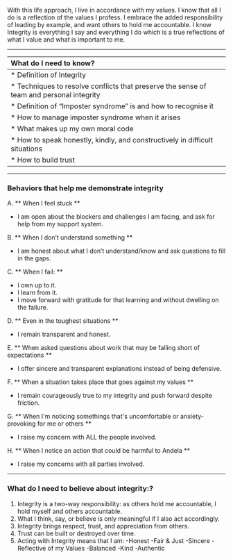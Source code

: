 With this life approach, I live in accordance with my values. I know that all I do is a reflection of the values I profess. I embrace the added responsibility of leading by example, and want others to hold me accountable. I know Integrity is everything I say and everything I do which is a true reflections of what I value and what is important to me.

----------

| What do I need to know?
|:-------------|
| * Definition of Integrity |
| *  Techniques to resolve conflicts that preserve the sense of team and personal integrity |
| *  Definition of “Imposter syndrome” is and how to recognise it |
| *  How to manage imposter syndrome when it arises  |
| *  What makes up my own moral code |
| *  How to speak honestly, kindly, and constructively in difficult situations |
| *  How to build trust |


----------

### **Behaviors that help me demonstrate integrity**

A. ** When I feel stuck **
- I am open about the blockers and challenges I am facing, and ask for help from my support system.

B. ** When I don’t understand something **
- I am honest about what I don’t understand/know and ask questions to fill in the gaps.

C. ** When I fail: **
- I own up to it.
- I learn from it.
- I move forward with gratitude for that learning and without dwelling on the failure.

D. ** Even in the toughest situations **
- I remain transparent and honest.

E. ** When asked questions about work that may be falling short of expectations **
- I offer sincere and transparent explanations instead of being defensive.

F. ** When a situation takes place that goes against my values **
- I remain courageously true to my integrity and push forward despite friction.

G. ** When I'm noticing somethings that's uncomfortable or anxiety-provoking for me or others **
- I raise my concern with ALL the people involved.

H. ** When I notice an action that could be harmful to Andela **
- I raise my concerns with all parties involved.


----------

### **What do I need to believe about integrity:?**

1. Integrity is a two-way responsibility: as others hold me accountable, I hold myself and others accountable.
2. What I think, say, or believe is only meaningful if I also act accordingly.
3. Integrity brings respect, trust, and appreciation from others.
4. Trust can be built or destroyed over time.
5. Acting with Integrity means that I am:
 -Honest
 -Fair & Just
 -Sincere
 -Reflective of my Values
 -Balanced
 -Kind
 -Authentic

